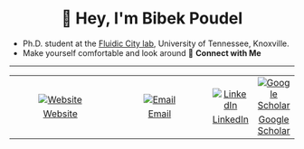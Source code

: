 <h1 align="center">👋 Hey, I'm Bibek Poudel</h1>

- Ph.D. student at the [Fluidic City lab](), University of Tennessee, Knoxville.
- Make yourself comfortable and look around 💬 **Connect with Me**

---

<p align="center">
<table border="0" cellspacing="0" cellpadding="0" align="center" style="border:none !important; border-collapse: collapse;">
  <tr>
    <td align="center" style="padding=0;width:50%; border:none !important;">
      <a href="https://poudel-bibek.github.io/">
        <img src="https://img.icons8.com/fluency/48/domain.png" style="margin-bottom:5px;" alt="Website"><br>
        Website
      </a>
    </td>
    <td align="center" style="padding=0;width:50%; border:none !important;">
      <a href="mailto:iambibek@me.com">
        <img src="https://img.icons8.com/fluency/48/mail--v1.png" style="margin-bottom:5px;" alt="Email"><br>
        Email
      </a>
    </td>
    <td align="center" style="padding=0;width:50%; border:none !important;">
      <a href="https://www.linkedin.com/in/poudelbibek/">
        <img src="https://img.icons8.com/color/48/linkedin.png" style="margin-bottom:5px;" alt="LinkedIn"><br>
        LinkedIn
      </a>
    </td>
    <td align="center" style="padding=0;width:50%; border:none !important;">
      <a href="https://scholar.google.com/citations?user=PzBn1jgAAAAJ">
        <img src="https://img.icons8.com/color/48/google-scholar--v3.png" style="margin-bottom:5px;" alt="Google Scholar"><br>
        Google Scholar
      </a>
    </td>
  </tr>
</table>
</p>
